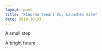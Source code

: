 ```yaml
---
layout: post
title: "Xiaoran (Sean) Xu, Launches Site"
date: 2018-10-23
---
```


A small step

A bright future
